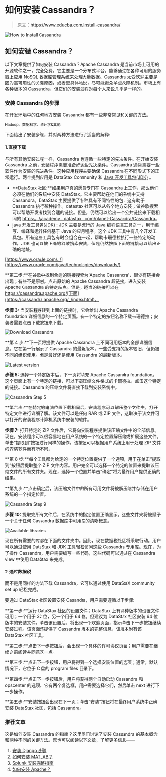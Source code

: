 # 如何安装 Cassandra？

> 原文：<https://www.educba.com/install-cassandra/>

![How to Install Cassandra](img/93864aa03f891d2928bfa08d28d8887b.png)



## 如何安装 Cassandra？

以下文章提供了如何安装 Cassandra？Apache Cassandra 是当前市场上可用的开源软件之一，完全免费。它主要是一个分布式平台，能够通过在各种可用的服务器上应用 NoSQL 数据库管理系统来处理大量数据。Cassandra 太受欢迎主要是因为高可用性的关键原因，或者更具体地说，尽可能避免单点故障机制。市场上有各种版本的 Cassandra，但它们的安装过程对每个人来说几乎是一样的。

### 安装 Cassandra 的步骤

在开发环境中的任何地方安装 Cassandra 都有一些非常常见和关键的方法。

<small>Hadoop、数据科学、统计学&其他</small>

下面给出了安装步骤，并对两种方法进行了适当的解释:

#### 1.直接下载

与所有其他安装过程一样，Cassandra 也遵循一些特定的先决条件。在开始安装 Cassandra 之前，安装程序需要准备好这些先决条件。Cassandra 通常需要一些软件作为安装的先决条件。这种应用程序主要确保 Cassandra 在不同形式下的正常运行。两个提到应用是 DataStax Community 和 [Java 开发工具包(JDK)](https://www.educba.com/what-is-jdk/) 。

*   **DataStax 社区:**如果用户真的愿意专门在 Cassandra 上工作，那么他们必须在他们的系统中安装 DataStax。它主要帮助在他们的系统中支持 Cassandra。DataStax 主要提供了各种具有不同特性的包，这有助于 Cassandra 执行某种操作。datastax 社区可以从各个地方安装；做谷歌搜索可以帮助开发者找到合适的链接。但是，仍然可以给出一个公共链接来下载相同的 [https:。//academy . datastax . com/planet-Cassandra/Cassandra](https://www.google.com/search?q=https%3A.%2F%2Facademy.datastax.com%2Fplanet-cassandra%2FCassandra&rlz=1C1CHBF_enIN834IN834&oq=https%3A.%2F%2Facademy.datastax.com%2Fplanet-cassandra%2FCassandra&aqs=chrome..69i57j69i58j69i59.2325j0j9&sourceid=chrome&ie=UTF-8)。
*   java 开发工具包(JDK) : JDK 主要是流行的 Java 编程语言工具之一，用于编写、编译和运行任何基于 Java 的应用程序。这个 JDK 工具中有几个开发工具包。所有这些工具包有时会组合在一起，帮助卡珊德拉执行一些特定的动作。JDK 也可以被正确的谷歌搜索安装，但是仍然按照下面的链接可以给出正确的地址。

[https://www.oracle.com/../](https://www.oracle.com/java/technologies/downloads/)

**第二步:**在谷歌中找到合适的链接搜索为‘Apache Cassandra’，很少有链接会出现；有些不是原创。点击原始的 Apache Cassandra 超链接，进入安装 Apache Cassandra 的特定站点。但是，适当的链接可以在 https://cassandra.apache.org/[下面](https://cassandra.apache.org/_/index.html)。

**步骤 3:** 当安装程序转到上面的链接时，它会给出 Apache Cassandra foundation 详细信息的一个特定页面。有一个特定的按钮名称下载卡珊德拉；安装者需要点击下载按钮来下载。

![Download Cassandra](img/b12e74b3fdbf0acf99cc8a3e9d94e308.png)



**第 4 步:**下一页将提供 Apache Cassandra 上不同可用版本的全部详细信息。它在第一行展示了 Cassandra 的最新版本，一些受支持的版本较旧，但仍被不同的组织使用。但是最好还是使用 Cassandra 的最新版本。

![Latest version](img/497a5683369be1deacba879cc7a6245a.png)



**步骤 5:** 选择一个特定版本后，下一页将填充 Apache Cassandra foundation。这个页面上有一个特定的链接，可以下载压缩文件格式的卡珊德拉。点击这个特定的链接。Cassandra 的压缩文件将直接下载到安装系统中。

![Cassandra Step 5](img/0f8db7c23369a7f915f5ff7a6019f393.png)



**第六步:**在特定的电脑位置下载相同后，安装程序可以解压整个文件夹，打开特定文件进行详细了解。该文件可以是任何 RAR 或 ZIP 文件，这取决于该文件可以打开的安装程序计算机系统中安装的软件。

**步骤 7:** 打开特定的 ZIP 文件后，它将向安装程序提供该压缩文件中的全部信息。现在，安装程序可以很容易地在用户系统的一个特定位置解压缩或扩展这些文件。单击“提取到”按钮进行同样的操作。该按钮可以根据用户系统上用于处理 ZIP 文件的安装软件而有所不同。

**第 8 步:**每个工具都为给定的一个特定位置提供了一个选项，用于在单击“提取到”按钮后提取整个 ZIP 文件内容。用户完全可以选择一个特定的位置来提取该压缩文件的所有文件夹。现在，选择一个位置并单击“确定”将为最终用户提供正确的结果。

**第九步:**点击确定后，该压缩文件中的所有可用文件将被解压缩并存储在用户系统的一个指定位置。

![Cassandra Step 9](img/54262f4c749595dc17e61ded397eb20d.png)



**步骤 10:** 提取完所有文件后，在系统中的指定位置正确显示。这些文件夹将被赋予一个关于任何 Cassandra 数据库中可用库的清晰概念。

![Available libraries](img/84e5d72b776915a6bf873c007e40d961.png)



现在所有需要的库都在下面的文件夹中。因此，现在数据税社区将采取行动。用户可以通过使用 DataStax 和 JDK 工具轻松访问这些 Cassandra 专用库。现在，为了操作 Cassandra，用户需要编写一些代码，这些代码可以通过在 Cassandra view 中使用 DataStax 来完成。

#### 2.通过数据税

而不是用同样的方法下载 Cassandra，它可以通过使用 DataStaX community set up 轻松完成。

要通过 DataStax 社区设置安装 Casandra，用户需要遵循以下步骤:

**第一步:**运行 DataStax 社区的设置文件；DataStax 上有两种版本的设置文件可用；一个用于 32 位，另一个用于 64 位。但建议为 DataStax 社区安装 64 位版本的安装文件。单击该设置后，将出现一个欢迎页面，指示单击下一步按钮继续安装过程。该页面还提供了 Cassandra 版本的完整信息，该版本附有该 DataStax 社区工具。

**第二步:**点击下一步按钮后，会出现一个具体的许可协议页面；用户需要在继续之前阅读并同意这一点。

**第三步:**点击下一步按钮，用户将得到一个选择安装位置的选项；通常，默认情况下，它位于 C 盘的 program files 目录下。

**第四步:**点击下一步按钮后，用户将获得两个自动启动 Cassandra 和 opscenter 的选项。它有两个复选框，用户需要选择它们，然后单击 next 进行下一步操作。

**第五步:**安装按钮会出现在下一页；单击“安装”按钮将在最终用户系统中正确安装 DataStax 社区，包括 Cassandra。

### 推荐文章

这是如何安装 Cassandra 的指南？这里我们讨论了安装 Cassandra 的基本概念和两种不同的关键方法。您也可以阅读以下文章，了解更多信息——

1.  [安装 Django 步骤](https://www.educba.com/install-django/)
2.  [如何安装 MATLAB？](https://www.educba.com/install-matlab/)
3.  [Splunk 安装完整指南](https://www.educba.com/install-splunk/)
4.  [如何安装 Apache？](https://www.educba.com/install-apache/)





